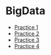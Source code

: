 # BigData

* [Practice 1](https://github.com/JosafatGambino/BigData/blob/Unit_1/Unit_1/Practice_1.scala)
* [Practice 2](https://github.com/JosafatGambino/BigData/blob/Unit_1/Unit_1/Practice_2.scala)
* [Practice 3](https://github.com/JosafatGambino/BigData/blob/Unit_1/Unit_1/Practice_3%20Session%206.scala)
* [Practice 4](https://github.com/JosafatGambino/BigData/blob/Unit_1/Unit_1/Practice_4%20Fibonacci.scala)
